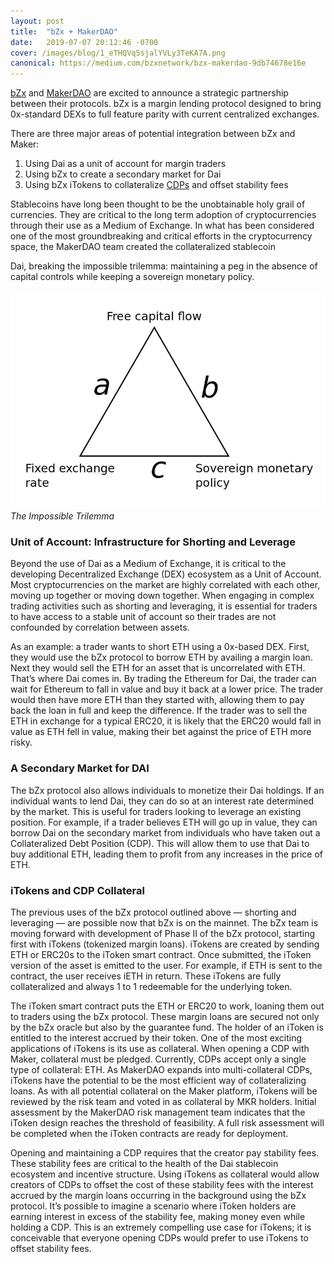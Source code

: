 ```yaml
---
layout: post
title:  "bZx + MakerDAO"
date:   2019-07-07 20:12:46 -0700
cover: /images/blog/1_eTHQVq5sjalYVLy3TeKA7A.png
canonical: https://medium.com/bzxnetwork/bzx-makerdao-9db74678e16e
---
```

[bZx](https://bzx.network/) and [MakerDAO](https://makerdao.com/) are excited to announce a strategic partnership between their protocols. bZx is a margin lending protocol designed to bring 0x-standard DEXs to full feature parity with current centralized exchanges.

There are three major areas of potential integration between bZx and Maker:
1. Using Dai as a unit of account for margin traders
2. Using bZx to create a secondary market for Dai
3. Using bZx iTokens to collateralize [CDPs](https://vimeo.com/247715549) and offset stability fees

Stablecoins have long been thought to be the unobtainable holy grail of currencies. They are critical to the long term adoption of cryptocurrencies through their use as a Medium of Exchange. In what has been considered one of the most groundbreaking and critical efforts in the cryptocurrency space, the MakerDAO team created the collateralized stablecoin

Dai, breaking the impossible trilemma: maintaining a peg in the absence of capital controls while keeping a sovereign monetary policy.

![](/images/blog/0_9AHbH-Cyx4sBR5XU.png)
_The Impossible Trilemma_

### Unit of Account: Infrastructure for Shorting and Leverage

Beyond the use of Dai as a Medium of Exchange, it is critical to the developing Decentralized Exchange (DEX) ecosystem as a Unit of Account. Most cryptocurrencies on the market are highly correlated with each other, moving up together or moving down together. When engaging in complex trading activities such as shorting and leveraging, it is essential for traders to have access to a stable unit of account so their trades are not confounded by correlation between assets.

As an example: a trader wants to short ETH using a 0x-based DEX. First, they would use the bZx protocol to borrow ETH by availing a margin loan. Next they would sell the ETH for an asset that is uncorrelated with ETH. That’s where Dai comes in. By trading the Ethereum for Dai, the trader can wait for Ethereum to fall in value and buy it back at a lower price. The trader would then have more ETH than they started with, allowing them to pay back the loan in full and keep the difference. If the trader was to sell the ETH in exchange for a typical ERC20, it is likely that the ERC20 would fall in value as ETH fell in value, making their bet against the price of ETH more risky.

### A Secondary Market for DAI

The bZx protocol also allows individuals to monetize their Dai holdings. If an individual wants to lend Dai, they can do so at an interest rate determined by the market. This is useful for traders looking to leverage an existing position. For example, if a trader believes ETH will go up in value, they can borrow Dai on the secondary market from individuals who have taken out a Collateralized Debt Position (CDP). This will allow them to use that Dai to buy additional ETH, leading them to profit from any increases in the price of ETH.

### iTokens and CDP Collateral

The previous uses of the bZx protocol outlined above — shorting and leveraging — are possible now that bZx is on the mainnet. The bZx team is moving forward with development of Phase II of the bZx protocol, starting first with iTokens (tokenized margin loans). iTokens are created by sending ETH or ERC20s to the iToken smart contract. Once submitted, the iToken version of the asset is emitted to the user. For example, if ETH is sent to the contract, the user receives iETH in return. These iTokens are fully collateralized and always 1 to 1 redeemable for the underlying token.

The iToken smart contract puts the ETH or ERC20 to work, loaning them out to traders using the bZx protocol. These margin loans are secured not only by the bZx oracle but also by the guarantee fund. The holder of an iToken is entitled to the interest accrued by their token. One of the most exciting applications of iTokens is its use as collateral. When opening a CDP with Maker, collateral must be pledged. Currently, CDPs accept only a single type of collateral: ETH. As MakerDAO expands into multi-collateral CDPs, iTokens have the potential to be the most efficient way of collateralizing loans. As with all potential collateral on the Maker platform, iTokens will be reviewed by the risk team and voted in as collateral by MKR holders. Initial assessment by the MakerDAO risk management team indicates that the iToken design reaches the threshold of feasibility. A full risk assessment will be completed when the iToken contracts are ready for deployment.

Opening and maintaining a CDP requires that the creator pay stability fees. These stability fees are critical to the health of the Dai stablecoin ecosystem and incentive structure. Using iTokens as collateral would allow creators of CDPs to offset the cost of these stability fees with the interest accrued by the margin loans occurring in the background using the bZx protocol. It’s possible to imagine a scenario where iToken holders are earning interest in excess of the stability fee, making money even while holding a CDP. This is an extremely compelling use case for iTokens; it is conceivable that everyone opening CDPs would prefer to use iTokens to offset stability fees.
